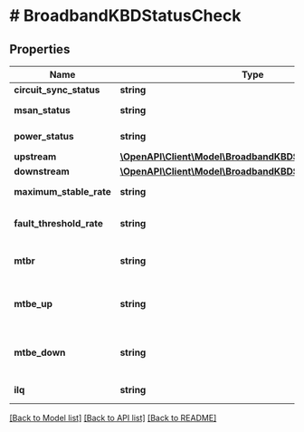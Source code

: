 # # BroadbandKBDStatusCheck

## Properties

Name | Type | Description | Notes
------------ | ------------- | ------------- | -------------
**circuit_sync_status** | **string** | Sync Status. | [optional]
**msan_status** | **string** | MSAN Status. | [optional]
**power_status** | **string** | NTE Power Status. | [optional]
**upstream** | [**\OpenAPI\Client\Model\BroadbandKBDStatusCheckLinkInfo**](BroadbandKBDStatusCheckLinkInfo.md) |  | [optional]
**downstream** | [**\OpenAPI\Client\Model\BroadbandKBDStatusCheckLinkInfo**](BroadbandKBDStatusCheckLinkInfo.md) |  | [optional]
**maximum_stable_rate** | **string** | Maximum Stable Rate. | [optional]
**fault_threshold_rate** | **string** | Fault Threshold Rate. | [optional]
**mtbr** | **string** | Mean Time Between Retrains. | [optional]
**mtbe_up** | **string** | Mean Time Between Errors Upstream. | [optional]
**mtbe_down** | **string** | Mean Time Between Errors Downstream. | [optional]
**ilq** | **string** | Indicative Line Quality. | [optional]

[[Back to Model list]](../../README.md#models) [[Back to API list]](../../README.md#endpoints) [[Back to README]](../../README.md)
